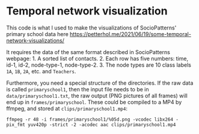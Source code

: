 # Temporal network visualization

This code is what I used to make the visualizations of SocioPatterns' primary school data here https://petterhol.me/2021/06/19/some-temporal-network-visualizations/

It requires the data of the same format described in SocioPatterns webpage: 1. A sorted list of contacts. 2. Each row has five numbers: time, id-1, id-2, node-type-1, node-type-2. 3. The node types are 10 class labels `1A`, `1B`, `2A`, etc. and `Teachers`.

Furthermore, you need a special structure of the directories. If the raw data is called `primaryschool1`, then the input file needs to be in `data/primaryschool1.txt`, the raw output (PNG pictures of all frames) will end up in `frames/primaryschool`. These could be compiled to a MP4 by ffmpeg, and stored at `clips/primaryschool1.mp4`:

`ffmpeg -r 48 -i frames/primaryschool1/%05d.png -vcodec libx264 -pix_fmt yuv420p -strict -2 -acodec aac clips/primaryschool1.mp4`
